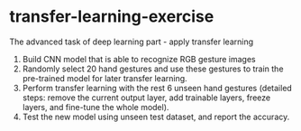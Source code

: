 # transfer-learning-exercise

The advanced task of deep learning part - apply transfer learning

1. Build CNN model that is able to recognize RGB gesture images
2. Randomly select 20 hand gestures and use these gestures to train the pre-trained model for
later transfer learning.
3. Perform transfer learning with the rest 6 unseen hand gestures (detailed steps: remove the
current output layer, add trainable layers, freeze layers, and fine-tune the whole model).
4. Test the new model using unseen test dataset, and report the accuracy.
